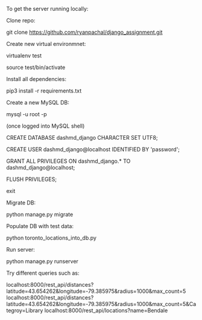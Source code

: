 To get the server running locally:

Clone repo:

git clone https://github.com/ryanpachal/django_assignment.git

Create new virtual environmnet:

virtualenv test
 
source test/bin/activate
  
Install all dependencies:

pip3 install -r requirements.txt
  
Create a new MySQL DB:

mysql -u root -p

(once logged into MySQL shell)

CREATE DATABASE dashmd_django CHARACTER SET UTF8;

CREATE USER dashmd_django@localhost IDENTIFIED BY 'password';

GRANT ALL PRIVILEGES ON dashmd_django.* TO dashmd_django@localhost;

FLUSH PRIVILEGES;

exit
  
Migrate DB:

python manage.py migrate
  
Populate DB with test data:

python toronto_locations_into_db.py
  
Run server:

python manage.py runserver
  
Try different queries such as:
  
localhost:8000/rest_api/distances?latitude=43.654262&longitude=-79.385975&radius=1000&max_count=5
localhost:8000/rest_api/distances?latitude=43.654262&longitude=-79.385975&radius=1000&max_count=5&Categroy=Library
localhost:8000/rest_api/locations?name=Bendale
  
  
 
